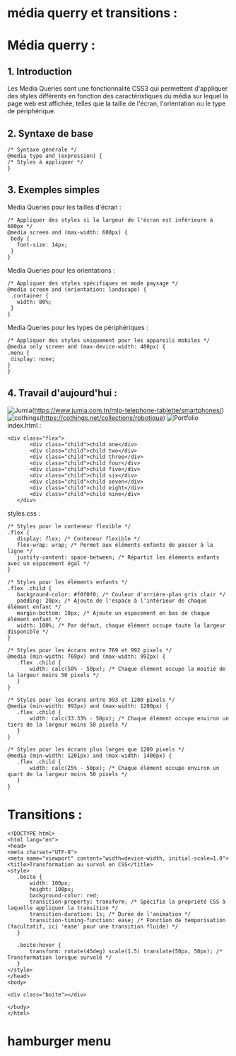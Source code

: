 # média querry et transitions :  
# Média querry : 
## 1. Introduction
Les Media Queries sont une fonctionnalité CSS3 qui permettent d'appliquer des styles différents en fonction des caractéristiques du média sur lequel la page web est affichée, telles que la taille de l'écran, l'orientation ou le type de périphérique.

## 2. Syntaxe de base
   ```
  /* Syntaxe générale */
@media type and (expression) {
  /* Styles à appliquer */
}
   ```
## 3. Exemples simples
   Media Queries pour les tailles d'écran :
 ```
/* Appliquer des styles si la largeur de l'écran est inférieure à 600px */
@media screen and (max-width: 600px) {
  body {
    font-size: 14px;
  }
}
 ```
Media Queries pour les orientations :
 ```
/* Appliquer des styles spécifiques en mode paysage */
@media screen and (orientation: landscape) {
  .container {
    width: 80%;
  }
}
 ```
Media Queries pour les types de périphériques :
   ```  
/* Appliquer des styles uniquement pour les appareils mobiles */
@media only screen and (max-device-width: 480px) {
  .menu {
    display: none;
  }
}
 ```
## 4. Travail d'aujourd'hui : 
![Jumia](https://github.com/MariemTlatli/porfolio/assets/127855946/25a9c65a-35d9-4739-9f2f-d7e5e84961d7)(https://www.jumia.com.tn/mlp-telephone-tablette/smartphones/)
![cothings](https://github.com/MariemTlatli/porfolio/assets/127855946/87ce637d-9750-47d4-93ee-0b864dc5abdf)(https://cothings.net/collections/robotique)
![Portfolio](https://github.com/MariemTlatli/porfolio/assets/127855946/e70e9515-3cb7-4062-800f-33694b1345fb)
index.html : 
 ```
<div class="flex">
        <div class="child">child one</div>
        <div class="child">child two</div>
        <div class="child">child three</div>
        <div class="child">child four</div>
        <div class="child">child five</div>
        <div class="child">child six</div>
        <div class="child">child seven</div>
        <div class="child">child eight</div>
        <div class="child">child nine</div>
    </div>
 ```
styles.css : 
 ```
/* Styles pour le conteneur flexible */
.flex {
    display: flex; /* Conteneur flexible */
    flex-wrap: wrap; /* Permet aux éléments enfants de passer à la ligne */
    justify-content: space-between; /* Répartit les éléments enfants avec un espacement égal */
}

/* Styles pour les éléments enfants */
.flex .child {
    background-color: #f0f0f0; /* Couleur d'arrière-plan gris clair */
    padding: 20px; /* Ajoute de l'espace à l'intérieur de chaque élément enfant */
    margin-bottom: 10px; /* Ajoute un espacement en bas de chaque élément enfant */
    width: 100%; /* Par défaut, chaque élément occupe toute la largeur disponible */
}

/* Styles pour les écrans entre 769 et 992 pixels */
@media (min-width: 769px) and (max-width: 992px) {
    .flex .child {
        width: calc(50% - 50px); /* Chaque élément occupe la moitié de la largeur moins 50 pixels */
    }
}

/* Styles pour les écrans entre 993 et 1200 pixels */
@media (min-width: 993px) and (max-width: 1200px) {
    .flex .child {
        width: calc(33.33% - 50px); /* Chaque élément occupe environ un tiers de la largeur moins 50 pixels */
    }
}

/* Styles pour les écrans plus larges que 1200 pixels */
@media (min-width: 1201px) and (max-width: 1400px) {
    .flex .child {
        width: calc(25% - 50px); /* Chaque élément occupe environ un quart de la largeur moins 50 pixels */
    }
}

 ```
# Transitions : 
 ```
<!DOCTYPE html>
<html lang="en">
<head>
<meta charset="UTF-8">
<meta name="viewport" content="width=device-width, initial-scale=1.0">
<title>Transformation au survol en CSS</title>
<style>
    .boite {
        width: 100px;
        height: 100px;
        background-color: red;
        transition-property: transform; /* Spécifie la propriété CSS à laquelle appliquer la transition */
        transition-duration: 1s; /* Durée de l'animation */
        transition-timing-function: ease; /* Fonction de temporisation (facultatif, ici 'ease' pour une transition fluide) */
    }

    .boite:hover {
        transform: rotate(45deg) scale(1.5) translate(50px, 50px); /* Transformation lorsque survolé */
    }
</style>
</head>
<body>

<div class="boite"></div>

</body>
</html>
 ```
# hamburger menu 

